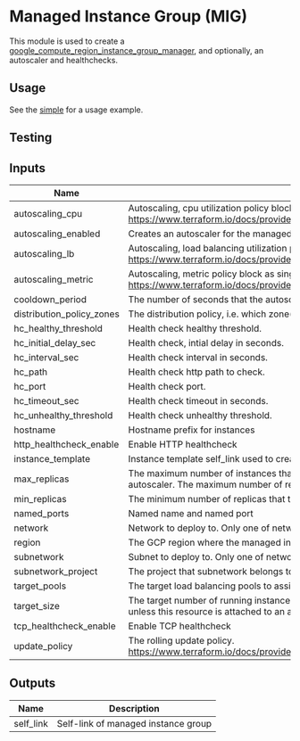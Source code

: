# Managed Instance Group (MIG)

This module is used to create a [google_compute_region_instance_group_manager](https://www.terraform.io/docs/providers/google/r/compute_region_instance_group_manager.html),
and optionally, an autoscaler and healthchecks.

## Usage

See the [simple](examples/mig/simple) for a usage example.

## Testing

[^]: (autogen_docs_start)

## Inputs

| Name | Description | Type | Default | Required |
|------|-------------|:----:|:-----:|:-----:|
| autoscaling\_cpu | Autoscaling, cpu utilization policy block as single element array. https://www.terraform.io/docs/providers/google/r/compute_autoscaler.html#cpu_utilization | list | `<list>` | no |
| autoscaling\_enabled | Creates an autoscaler for the managed instance group | string | `"false"` | no |
| autoscaling\_lb | Autoscaling, load balancing utilization policy block as single element array. https://www.terraform.io/docs/providers/google/r/compute_autoscaler.html#load_balancing_utilization | list | `<list>` | no |
| autoscaling\_metric | Autoscaling, metric policy block as single element array. https://www.terraform.io/docs/providers/google/r/compute_autoscaler.html#metric | list | `<list>` | no |
| cooldown\_period | The number of seconds that the autoscaler should wait before it starts collecting information from a new instance. | string | `"60"` | no |
| distribution\_policy\_zones | The distribution policy, i.e. which zone(s) should instances be create in. Default is all zones in given region. | list | `<list>` | no |
| hc\_healthy\_threshold | Health check healthy threshold. | string | `"1"` | no |
| hc\_initial\_delay\_sec | Health check, intial delay in seconds. | string | `"30"` | no |
| hc\_interval\_sec | Health check interval in seconds. | string | `"30"` | no |
| hc\_path | Health check http path to check. | string | `"/"` | no |
| hc\_port | Health check port. | string | `""` | no |
| hc\_timeout\_sec | Health check timeout in seconds. | string | `"10"` | no |
| hc\_unhealthy\_threshold | Health check unhealthy threshold. | string | `"5"` | no |
| hostname | Hostname prefix for instances | string | `"default"` | no |
| http\_healthcheck\_enable | Enable HTTP healthcheck | string | `"false"` | no |
| instance\_template | Instance template self_link used to create compute instances | string | n/a | yes |
| max\_replicas | The maximum number of instances that the autoscaler can scale up to. This is required when creating or updating an autoscaler. The maximum number of replicas should not be lower than minimal number of replicas. | string | `"10"` | no |
| min\_replicas | The minimum number of replicas that the autoscaler can scale down to. This cannot be less than 0. | string | `"2"` | no |
| named\_ports | Named name and named port | list | `<list>` | no |
| network | Network to deploy to. Only one of network or subnetwork should be specified. | string | `""` | no |
| region | The GCP region where the managed instance group resides. | string | n/a | yes |
| subnetwork | Subnet to deploy to. Only one of network or subnetwork should be specified. | string | `""` | no |
| subnetwork\_project | The project that subnetwork belongs to | string | `""` | no |
| target\_pools | The target load balancing pools to assign this group to. | list | `<list>` | no |
| target\_size | The target number of running instances for this managed instance group. This value should always be explicitly set unless this resource is attached to an autoscaler, in which case it should never be set. | string | `"1"` | no |
| tcp\_healthcheck\_enable | Enable TCP healthcheck | string | `"false"` | no |
| update\_policy | The rolling update policy. https://www.terraform.io/docs/providers/google/r/compute_region_instance_group_manager.html#rolling_update_policy | list | `<list>` | no |

## Outputs

| Name | Description |
|------|-------------|
| self\_link | Self-link of managed instance group |

[^]: (autogen_docs_end)